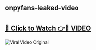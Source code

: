 ## onpyfans-leaked-video 

# <h2><a href="http://freeplayer.one?title=onpyfans-leaked-video&ref=21J">🔗 Click to Watch 👉🔴 VIDEO</a></h2>

<a href="http://freeplayer.one?title=onpyfans-leaked-video&ref=21J" rel="nofollow" data-target="animated-image.originalLink"><img src="https://i.ibb.co.com/xMMVF88/686577567.gif" alt="Viral Video Original" style="max-width: 100%; display: inline-block;" data-target="animated-image.originalImage"></a>

